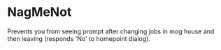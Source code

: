 # NagMeNot
Prevents you from seeing prompt after changing jobs in mog house and then leaving (responds 'No' to homepoint dialog).
